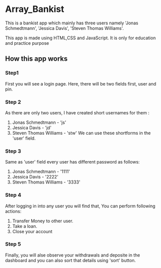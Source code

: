 # Array_Bankist
This is a bankist app which mainly has three users namely 'Jonas Schmedtmann', 'Jessica Davis', 'Steven Thomas Williams'.

This app is made using HTML,CSS and JavaScript. It is only for education and practice purpose

## How this app works

### Step1
First you will see a login page. Here, there will be two fields first, user and pin.

### Step 2
As there are only two users, I have created short usernames for them :
1. Jonas Schmedtmann - 'js'
2. Jessica Davis - 'jd'
3. Steven Thomas Williams - 'stw'
We can use these shortforms in the 'user' field.

### Step 3
Same as 'user' field every user has different password as follows:
1. Jonas Schmedtmann - '1111'
2. Jessica Davis - '2222'
3. Steven Thomas Williams - '3333'

### Step 4
After logging in into any user you will find that, You can perform following actions:
1. Transfer Money to other user.
2. Take a loan.
3. Close your account

### Step 5
Finally, you will alse observe your withdrawals and deposite in the dashboard and you can also sort that
details using 'sort' button.
